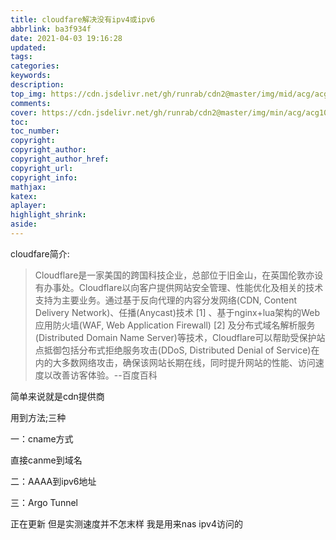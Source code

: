 ```yaml
---
title: cloudfare解决没有ipv4或ipv6
abbrlink: ba3f934f
date: 2021-04-03 19:16:28
updated:
tags:
categories:
keywords:
description:
top_img: https://cdn.jsdelivr.net/gh/runrab/cdn2@master/img/mid/acg/acg102.jpeg
comments:
cover: https://cdn.jsdelivr.net/gh/runrab/cdn2@master/img/min/acg/acg102.jpeg
toc:
toc_number:
copyright:
copyright_author:
copyright_author_href:
copyright_url:
copyright_info:
mathjax:
katex:
aplayer:
highlight_shrink:
aside:
---
```


cloudfare简介:

> Cloudflare是一家美国的跨国科技企业，总部位于旧金山，在英国伦敦亦设有办事处。Cloudflare以向客户提供网站安全管理、性能优化及相关的技术支持为主要业务。通过基于反向代理的内容分发网络(CDN, Content Delivery Network)、任播(Anycast)技术 [1] 、基于nginx+lua架构的Web应用防火墙(WAF, Web Application Firewall) [2] 及分布式域名解析服务(Distributed Domain Name Server)等技术，Cloudflare可以帮助受保护站点抵御包括分布式拒绝服务攻击(DDoS, Distributed Denial of Service)在内的大多数网络攻击，确保该网站长期在线，同时提升网站的性能、访问速度以改善访客体验。--百度百科

简单来说就是cdn提供商

用到方法;三种 

一：cname方式

直接canme到域名

二：AAAA到ipv6地址 

三：Argo Tunnel

正在更新 但是实测速度并不怎末样 我是用来nas ipv4访问的
